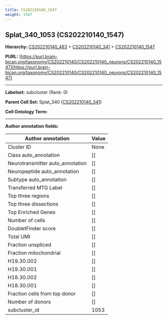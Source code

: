 ```yaml
---
title: CS202210140_1547
weight: 1547
---
```

## Splat_340_1053 (CS202210140_1547)
<b>Hierarchy: </b>
[CS202210140_483](../CS202210140_483) >
[CS202210140_341](../CS202210140_341) >
[CS202210140_1547](../CS202210140_1547)

**PURL:** [https://purl.brain-bican.org/taxonomy/CS202210140/CS202210140_neurons/CS202210140_1547](https://purl.brain-bican.org/taxonomy/CS202210140/CS202210140_neurons/CS202210140_1547)

---


**Labelset:** subcluster (Rank: 0)

**Parent Cell Set:** Splat_340 ([CS202210140_341](../CS202210140_341))



**Cell Ontology Term:** 

[MARKER GENES.]: #


---

[TRANSFERRED ANNOTATIONS.]: #


[AUTHOR ANNOTATION FIELDS.]: #


**Author annotation fields:**

| Author annotation | Value |
|-------------------|-------|
|Cluster ID|None|
|Class auto_annotation|[]|
|Neurotransmitter auto_annotation|[]|
|Neuropeptide auto_annotation|[]|
|Subtype auto_annotation|[]|
|Transferred MTG Label|[]|
|Top three regions|[]|
|Top three dissections|[]|
|Top Enriched Genes|[]|
|Number of cells|[]|
|DoubletFinder score|[]|
|Total UMI|[]|
|Fraction unspliced|[]|
|Fraction mitochondrial|[]|
|H19.30.002|[]|
|H19.30.001|[]|
|H18.30.002|[]|
|H18.30.001|[]|
|Fraction cells from top donor|[]|
|Number of donors|[]|
|subcluster_id|1053|
